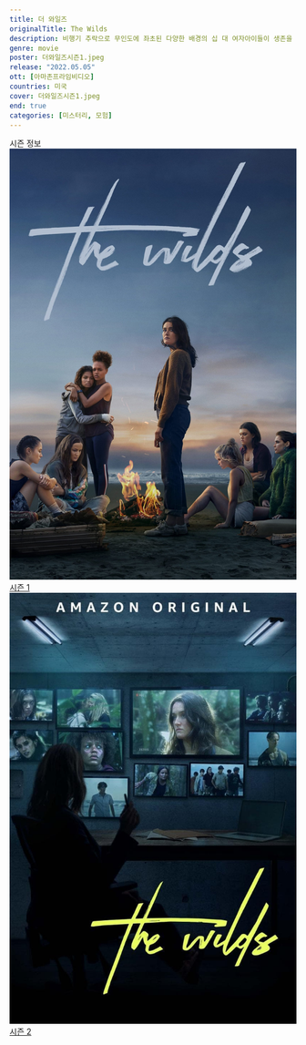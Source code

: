 ```yaml
---
title: 더 와일즈
originalTitle: The Wilds
description: 비행기 추락으로 무인도에 좌초된 다양한 배경의 십 대 여자아이들이 생존을 위해 사투를 벌이게 된다. 이들은 서로에 대해 그리고 각자의 비밀과 과거의 트라우마 등에 대해 알아가면서 충돌하기도 하고 친해지기도 한다. 하지만 이 스릴 넘치는 드라마에 반전이 있는데… 이들은 사고로 섬에 갇힌 게 아니다.
genre: movie
poster: 더와일즈시즌1.jpeg
release: "2022.05.05"
ott: [아마존프라임비디오]
countries: 미국
cover: 더와일즈시즌1.jpeg
end: true
categories: [미스터리, 모험]
---
```


<div class="title bold">시즌 정보</div>

<div class="season-list">
<div class="item">
<img src="/poster/더와일즈시즌1.jpeg" alt="더와일즈시즌1 포스터 ">
<a href="https://lesflix.github.io/drama/더와일즈시즌1" >시즌 1</a>
</div>
<div class="item">
<img src="/poster/더와일즈시즌2.jpeg" alt="더와일즈시즌2 포스터 ">
<a href="https://lesflix.github.io/drama/더와일즈시즌2" >시즌 2</a>
</div>
</div>
